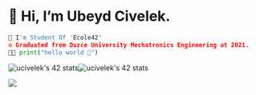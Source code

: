 
# 👋 Hi, I’m Ubeyd Civelek. #

  
  
  
  
  
  
```python 
🚀 I'm Student Of 'Ecole42'
⚙️ Graduated from Duzce University Mechatronics Engineering at 2021. 
👨‍💻 print("hello world 🖖")
```

![ucivelek's 42 stats](https://badge42.vercel.app/api/v2/cl3jzey0g007809l6uwenimnx/stats?cursusId=9&coalitionId=undefined)![ucivelek's 42 stats](https://badge42.vercel.app/api/v2/cl3jzey0g007809l6uwenimnx/stats?cursusId=21&coalitionId=undefined)


<img src="https://user-images.githubusercontent.com/106076072/170011394-0faa77ef-8acf-4325-9213-6288d72eaf85.svg">
 
